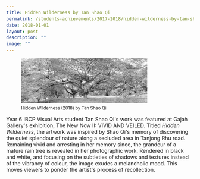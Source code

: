 ```yaml
---
title: Hidden Wilderness by Tan Shao Qi
permalink: /students-achievements/2017-2018/hidden-wilderness-by-tan-shao-qi/
date: 2018-01-01
layout: post
description: ""
image: ""
---
```

<figure>
<img style="width:80%" src="/images/hidden-wilderness-by-tan-shao-qi.jpg">
	<figcaption><small>Hidden Wilderness (2018) by Tan Shao Qi
</small></figcaption>
</figure>

Year 6 IBCP Visual Arts student Tan Shao Qi's work was featured at Gajah Gallery's exhibition, The New Now II: VIVID AND VEILED. Titled&nbsp;_Hidden Wilderness_, the artwork was inspired by Shao Qi's memory of discovering the quiet splendour of nature along a secluded area in Tanjong Rhu road. Remaining vivid and arresting in her memory since, the grandeur of a mature rain tree is revealed in her photographic work. Rendered in black and white, and focusing on the subtleties of shadows and textures instead of the vibrancy of colour, the image exudes a melancholic mood. This moves viewers to ponder the artist's process of recollection.